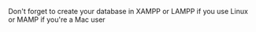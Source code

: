 Don't forget to create your database in XAMPP or LAMPP if you use Linux or MAMP if you're a Mac user
